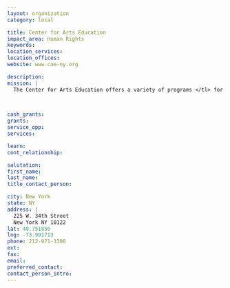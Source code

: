 ```yaml
---
layout: organization
category: local

title: Center for Arts Education
impact_area: Human Rights
keywords: 
location_services: 
location_offices: 
website: www.cae-ny.org

description: 
mission: |
  The Center for Arts Education offers a variety of programs </tl> for students, families, teachers, and school leaders during and afterschool. Artist residencies and professional development </teaching_learning/professional_development> sessions are designed to address the Common Core Learning Standards <http://www.p12.nysed.gov/ciai/common_core_standards/> and tailored to accommodate each school’s goals and resources. Many programs include field trips to museums and live school performances by professional musicians, actors, and dancers.

  

cash_grants: 
grants: 
service_opp: 
services: 

learn: 
cont_relationship: 

salutation: 
first_name: 
last_name: 
title_contact_person: 

city: New York
state: NY
address: |
  225 W. 34th Street     
  New York NY 10122
lat: 40.751856
lng: -73.991713
phone: 212-971-3300
ext: 
fax: 
email: 
preferred_contact: 
contact_person_intro: 
---
```

